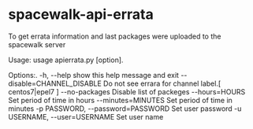 # spacewalk-api-errata
To get errata information and last packages were uploaded to the spacewalk server

Usage: usage apierrata.py [option].

Options:.
  -h, --help            show this help message and exit
  --disable=CHANNEL_DISABLE
                        Do not see errara for channel label.[ centos7|epel7 ]
  --no-packages         Disable list of packeges
  --hours=HOURS         Set period of time in hours
  --minutes=MINUTES     Set period of time in minutes
  -p PASSWORD, --password=PASSWORD
                        Set user password
  -u USERNAME, --user=USERNAME
                        Set user name

